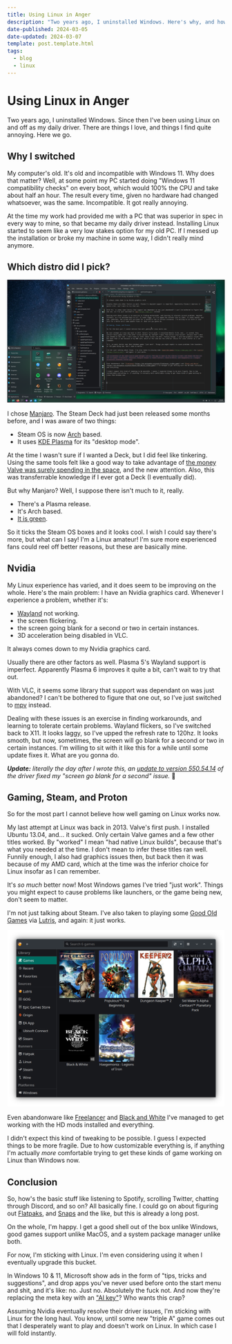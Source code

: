 ```yaml
---
title: Using Linux in Anger
description: "Two years ago, I uninstalled Windows. Here's why, and how it's been going."
date-published: 2024-03-05
date-updated: 2024-03-07
template: post.template.html
tags:
  - blog
  - linux
---
```


# Using Linux in Anger

Two years ago, I uninstalled Windows. Since then I've been using Linux on and off as my daily driver. There are things I love, and things I find quite annoying. Here we go.

## Why I switched

My computer's old. It's old and incompatible with Windows 11. Why does that matter? Well, at some point my PC started doing "Windows 11 compatibility checks" on every boot, which would 100% the CPU and take about half an hour. The result every time, given no hardware had changed whatsoever, was the same. Incompatible. It got really annoying.

At the time my work had provided me with a PC that was superior in spec in every way to mine, so that became my daily driver instead. Installing Linux started to seem like a very low stakes option for my old PC. If I messed up the installation or broke my machine in some way, I didn't really mind anymore.

## Which distro did I pick?

![A screenshot of my KDE Plasma desktop. The text editor Kate is open on the Markdown file of this article. Also open is the Application Launcher, which is similar to Windows' Start Menu.](../images/Screenshot_20240305_203856.png "Hey, it's my desktop! I haven't changed much here beyond pin some stuff to the launcher & task bar, and hide a few icons in a the system tray.")

I chose [Manjaro](https://manjaro.org/). The Steam Deck had just been released some months before, and I was aware of two things:

* Steam OS is now [Arch](https://archlinux.org/about/) based.
* It uses [KDE Plasma](https://kde.org/plasma-desktop/) for its "desktop mode".

At the time I wasn't sure if I wanted a Deck, but I did feel like tinkering. Using the same tools felt like a good way to take advantage of [the money Valve was surely spending in the space](https://youtu.be/El5VfjHQm5E?t=662 "A talk by David Edmundson at Akademy 2022 where he mentions himself and others being contracted by Valve to improve specific parts of Plasma."), and the new attention.  Also, this was transferrable knowledge if I ever got a Deck (I eventually did).

But why Manjaro? Well, I suppose there isn't much to it, really.

* There's a Plasma release.
* It's Arch based.
* [It is green](https://youtu.be/s6k_9qZtzjY).

So it ticks the Steam OS boxes and it looks cool. I wish I could say there's more, but what can I say! I'm a Linux amateur! I'm sure more experienced fans could reel off better reasons, but these are basically mine.

## Nvidia

My Linux experience has varied, and it does seem to be improving on the whole. Here's the main problem: I have an Nvidia graphics card. Whenever I experience a problem, whether it's:

* [Wayland](https://wayland.freedesktop.org/) not working.
* the screen flickering.
* the screen going blank for a second or two in certain instances.
* 3D acceleration being disabled in VLC.

It always comes down to my Nvidia graphics card.

Usually there are other factors as well. Plasma 5's Wayland support is imperfect. Apparently Plasma 6 improves it quite a bit, can't wait to try that out.

With VLC, it seems some library that support was dependant on was just abandoned? I can't be bothered to figure that one out, so I've just switched to [mpv](https://mpv.io/) instead.

Dealing with these issues is an exercise in finding workarounds, and learning to tolerate certain problems. Wayland flickers, so I've switched back to X11. It looks laggy, so I've upped the refresh rate to 120hz. It looks smooth, but now, sometimes, the screen will go blank for a second or two in certain instances. I'm willing to sit with it like this for a while until some update fixes it. What are you gonna do.

_**Update:** literally the day after I wrote this, an [update to version 550.54.14](https://forum.manjaro.org/t/stable-update-2024-03-06-kernels-systemd-kde-gear-qt-gnome-firefox-thunderbird/157754) of the driver fixed my "screen go blank for a second" issue._ 🙂

## Gaming, Steam, and Proton

So for the most part I cannot believe how well gaming on Linux works now.

My last attempt at Linux was back in 2013. Valve's first push. I installed Ubuntu 13.04, and... it sucked. Only certain Valve games and a few other titles worked. By "worked" I mean "had native Linux builds", because that's what you needed at the time. I don't mean to infer these titles ran well. Funnily enough, I also had graphics issues then, but back then it was because of my AMD card, which at the time was the inferior choice for Linux insofar as I can remember.

It's _so much_ better now! Most Windows games I've tried "just work". Things you might expect to cause problems like launchers, or the game being new, don't seem to matter.

I'm not just talking about Steam. I've also taken to playing some [Good Old Games](https://www.gog.com/) via [Lutris](https://lutris.net/), and again: it just works.

![A screenshot of the open-source game manager Lutris. The app is open on the library screen, and shows the box art for six games: Freelancer, Populous, Dungeon Keeper 2, Alpha Centauri, Black & White, and Haegemonia.](../images/Screenshot_20240305_123745.png "Look, all of these are stone cold classics, ok.")

Even abandonware like [Freelancer](https://en.wikipedia.org/wiki/Freelancer_(video_game)) and [Black and White](https://en.wikipedia.org/wiki/Black_%26_White_(video_game)) I've managed to get working with the HD mods installed and everything.

I didn't expect this kind of tweaking to be possible. I guess I expected things to be more fragile. Due to how customizable everything is, if anything I'm actually _more_ comfortable trying to get these kinds of game working on Linux than Windows now.

## Conclusion

So, how's the basic stuff like listening to Spotify, scrolling Twitter, chatting through Discord, and so on? All basically fine. I could go on about figuring out [Flatpaks](https://flatpak.org/), and [Snaps](https://snapcraft.io/about) and the like, but this is already a long post.

On the whole, I'm happy. I get a good shell out of the box unlike Windows, good games support unlike MacOS, and a system package manager unlike both.

For now, I'm sticking with Linux. I'm even considering using it when I eventually upgrade this bucket.

In Windows 10 & 11, Microsoft show ads in the form of "tips, tricks and suggestions", and drop apps you've never used before onto the start menu and shit, and it's like: no. Just no. Absolutely the fuck not. And now they're replacing the meta key with an ["AI key"](https://www.bbc.co.uk/news/technology-67881373)? Who wants this crap?

Assuming Nvidia eventually resolve their driver issues, I'm sticking with Linux for the long haul. You know, until some new "triple A" game comes out that I desperately want to play and doesn't work on Linux. In which case I will fold instantly.
